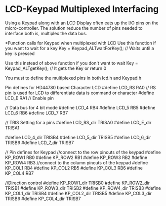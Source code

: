 LCD-Keypad Multiplexed Interfacing
==================================

Using a Keypad along with an LCD Display often eats up the I/O pins on the micro-controller. The solution reduce the number of pins needed to interface both is, multiplex the data bus.

*Function calls for Keypad when multiplexed with LCD
Use this function if you want to wait for a key
Key = Keypad_ALTwaitForKey();    // Waits until a key is pressed

Use this instead of above function if you don't want to wait
Key = Keypad_ALTgetKey();    // It gets the Key or return 0

You must to define the multiplexed pins in both lcd.h and Keypad.h

Pin defines for HD44780 based Character LCD
#define LCD_RS			RA0		// RS pin is used for LCD to differentiate data is command or character
#define LCD_E			RA1		// Enable pin

// Data bus for 4 bit mode
#define LCD_4			RB4
#define LCD_5			RB5
#define LCD_6			RB6
#define LCD_7			RB7

// TRIS Setting for a pins
#define LCD_RS_dir		TRISA0
#define LCD_E_dir		TRISA1

#define LCD_4_dir		TRISB4
#define LCD_5_dir		TRISB5
#define LCD_6_dir		TRISB6
#define LCD_7_dir		TRISB7


// Pin defines for Keypad
//connect to the row pinouts of the keypad
#define KP_ROW1			RB0
#define KP_ROW2			RB1
#define KP_ROW3			RB2
#define KP_ROW4			RB3
//connect to the column pinouts of the keypad
#define KP_COL1			RB4
#define KP_COL2			RB5
#define KP_COL3			RB6
#define KP_COL4			RB7

//Direction control
#define KP_ROW1_dir             TRISB0
#define KP_ROW2_dir             TRISB1
#define KP_ROW3_dir             TRISB2
#define KP_ROW4_dir             TRISB3
#define KP_COL1_dir             TRISB4
#define KP_COL2_dir             TRISB5
#define KP_COL3_dir             TRISB6
#define KP_COL4_dir             TRISB7